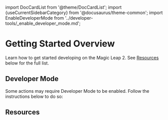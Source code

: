 import DocCardList from '@theme/DocCardList';
import {useCurrentSidebarCategory} from '@docusaurus/theme-common';
import EnableDeveloperMode from '../developer-tools/_enable_developer_mode.md';

# Getting Started Overview

Learn how to get started developing on the Magic Leap 2. See [Resources](/versioned_docs/version-22-Feb-2023/guides/getting-started#resources) below for the full list.

## Developer Mode

Some actions may require Developer Mode to be enabled. Follow the instructions below to do so:

<EnableDeveloperMode />

## Resources

<DocCardList items={useCurrentSidebarCategory().items}/>

